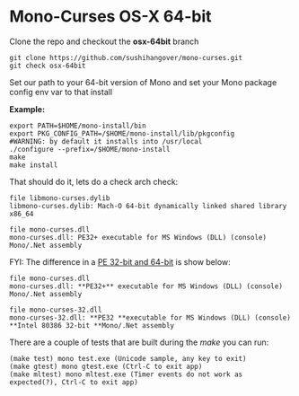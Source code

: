# Mono-Curses OS-X 64-bit 

Clone the repo and checkout the **osx-64bit** branch

    git clone https://github.com/sushihangover/mono-curses.git
    git check osx-64bit 

Set our path to your 64-bit version of Mono and set your Mono package config env var to that install

**Example:**

    export PATH=$HOME/mono-install/bin
    export PKG_CONFIG_PATH=/$HOME/mono-install/lib/pkgconfig
    #WARNING: by default it installs into /usr/local
    ./configure --prefix=/$HOME/mono-install
    make 
    make install

That should do it, lets do a check arch check:

    file libmono-curses.dylib 
    libmono-curses.dylib: Mach-O 64-bit dynamically linked shared library x86_64
    
    file mono-curses.dll
    mono-curses.dll: PE32+ executable for MS Windows (DLL) (console) Mono/.Net assembly

FYI: The difference in a [PE 32-bit and 64-bit](http://en.wikipedia.org/wiki/Portable_Executable) is show below:

    file mono-curses.dll
    mono-curses.dll: **PE32+** executable for MS Windows (DLL) (console) Mono/.Net assembly
    
    file mono-curses-32.dll 
    mono-curses-32.dll: **PE32 **executable for MS Windows (DLL) (console) **Intel 80386 32-bit **Mono/.Net assembly

There are a couple of tests that are built during the *make* you can run:

    (make test) mono test.exe (Unicode sample, any key to exit)
    (make gtest) mono gtest.exe (Ctrl-C to exit app)
    (make mltest) mono mltest.exe (Timer events do not work as expected(?), Ctrl-C to exit app)

